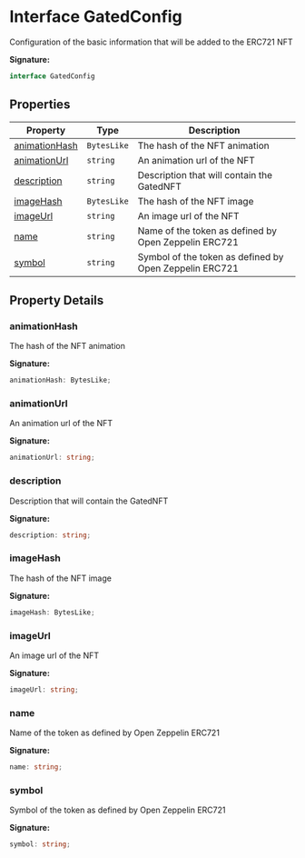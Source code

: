 
# Interface GatedConfig

Configuration of the basic information that will be added to the ERC721 NFT

<b>Signature:</b>

```typescript
interface GatedConfig 
```

## Properties

|  Property | Type | Description |
|  --- | --- | --- |
|  [animationHash](./gatedconfig.md#animationHash-property) | `BytesLike` | The hash of the NFT animation |
|  [animationUrl](./gatedconfig.md#animationUrl-property) | `string` | An animation url of the NFT |
|  [description](./gatedconfig.md#description-property) | `string` | Description that will contain the GatedNFT |
|  [imageHash](./gatedconfig.md#imageHash-property) | `BytesLike` | The hash of the NFT image |
|  [imageUrl](./gatedconfig.md#imageUrl-property) | `string` | An image url of the NFT |
|  [name](./gatedconfig.md#name-property) | `string` | Name of the token as defined by Open Zeppelin ERC721 |
|  [symbol](./gatedconfig.md#symbol-property) | `string` | Symbol of the token as defined by Open Zeppelin ERC721 |

## Property Details

<a id="animationHash-property"></a>

### animationHash

The hash of the NFT animation

<b>Signature:</b>

```typescript
animationHash: BytesLike;
```

<a id="animationUrl-property"></a>

### animationUrl

An animation url of the NFT

<b>Signature:</b>

```typescript
animationUrl: string;
```

<a id="description-property"></a>

### description

Description that will contain the GatedNFT

<b>Signature:</b>

```typescript
description: string;
```

<a id="imageHash-property"></a>

### imageHash

The hash of the NFT image

<b>Signature:</b>

```typescript
imageHash: BytesLike;
```

<a id="imageUrl-property"></a>

### imageUrl

An image url of the NFT

<b>Signature:</b>

```typescript
imageUrl: string;
```

<a id="name-property"></a>

### name

Name of the token as defined by Open Zeppelin ERC721

<b>Signature:</b>

```typescript
name: string;
```

<a id="symbol-property"></a>

### symbol

Symbol of the token as defined by Open Zeppelin ERC721

<b>Signature:</b>

```typescript
symbol: string;
```

